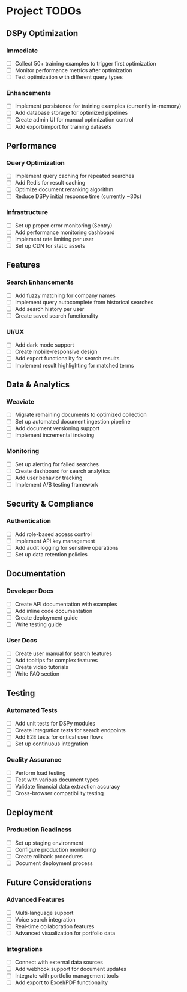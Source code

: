 # Project TODOs

## DSPy Optimization

### Immediate
- [ ] Collect 50+ training examples to trigger first optimization
- [ ] Monitor performance metrics after optimization
- [ ] Test optimization with different query types

### Enhancements
- [ ] Implement persistence for training examples (currently in-memory)
- [ ] Add database storage for optimized pipelines
- [ ] Create admin UI for manual optimization control
- [ ] Add export/import for training datasets

## Performance

### Query Optimization
- [ ] Implement query caching for repeated searches
- [ ] Add Redis for result caching
- [ ] Optimize document reranking algorithm
- [ ] Reduce DSPy initial response time (currently ~30s)

### Infrastructure
- [ ] Set up proper error monitoring (Sentry)
- [ ] Add performance monitoring dashboard
- [ ] Implement rate limiting per user
- [ ] Set up CDN for static assets

## Features

### Search Enhancements
- [ ] Add fuzzy matching for company names
- [ ] Implement query autocomplete from historical searches
- [ ] Add search history per user
- [ ] Create saved search functionality

### UI/UX
- [ ] Add dark mode support
- [ ] Create mobile-responsive design
- [ ] Add export functionality for search results
- [ ] Implement result highlighting for matched terms

## Data & Analytics

### Weaviate
- [ ] Migrate remaining documents to optimized collection
- [ ] Set up automated document ingestion pipeline
- [ ] Add document versioning support
- [ ] Implement incremental indexing

### Monitoring
- [ ] Set up alerting for failed searches
- [ ] Create dashboard for search analytics
- [ ] Add user behavior tracking
- [ ] Implement A/B testing framework

## Security & Compliance

### Authentication
- [ ] Add role-based access control
- [ ] Implement API key management
- [ ] Add audit logging for sensitive operations
- [ ] Set up data retention policies

## Documentation

### Developer Docs
- [ ] Create API documentation with examples
- [ ] Add inline code documentation
- [ ] Create deployment guide
- [ ] Write testing guide

### User Docs
- [ ] Create user manual for search features
- [ ] Add tooltips for complex features
- [ ] Create video tutorials
- [ ] Write FAQ section

## Testing

### Automated Tests
- [ ] Add unit tests for DSPy modules
- [ ] Create integration tests for search endpoints
- [ ] Add E2E tests for critical user flows
- [ ] Set up continuous integration

### Quality Assurance
- [ ] Perform load testing
- [ ] Test with various document types
- [ ] Validate financial data extraction accuracy
- [ ] Cross-browser compatibility testing

## Deployment

### Production Readiness
- [ ] Set up staging environment
- [ ] Configure production monitoring
- [ ] Create rollback procedures
- [ ] Document deployment process

## Future Considerations

### Advanced Features
- [ ] Multi-language support
- [ ] Voice search integration
- [ ] Real-time collaboration features
- [ ] Advanced visualization for portfolio data

### Integrations
- [ ] Connect with external data sources
- [ ] Add webhook support for document updates
- [ ] Integrate with portfolio management tools
- [ ] Add export to Excel/PDF functionality